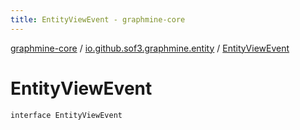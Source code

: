```yaml
---
title: EntityViewEvent - graphmine-core
---
```


[graphmine-core](../index.html) / [io.github.sof3.graphmine.entity](index.html) / [EntityViewEvent](./-entity-view-event.html)

# EntityViewEvent

`interface EntityViewEvent`